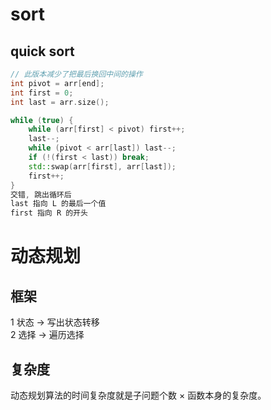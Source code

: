 # sort

## quick sort

```c++
// 此版本减少了把最后换回中间的操作
int pivot = arr[end];
int first = 0;
int last = arr.size();

while (true) {
    while (arr[first] < pivot) first++;
    last--;
    while (pivot < arr[last]) last--;
    if (!(first < last)) break;
    std::swap(arr[first], arr[last]);
    first++;
}
交错, 跳出循环后
last 指向 L 的最后一个值
first 指向 R 的开头
```

# 动态规划

## 框架

1 状态 -> 写出状态转移  
2 选择 -> 遍历选择

## 复杂度
动态规划算法的时间复杂度就是子问题个数 × 函数本身的复杂度。
